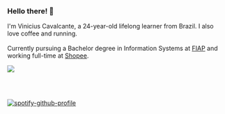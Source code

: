 ### Hello there! 👋

I'm Vinicius Cavalcante, a 24-year-old lifelong learner from Brazil. I also love coffee and running.
<br><br>
Currently pursuing a Bachelor degree in Information Systems at [FIAP](https://www.fiap.com.br/) and working full-time at [Shopee](https://www.shopee.com.br).

<a href="https://open.spotify.com/user/kvothecito?si=37b34f927c5a4a5f&nd=1">
    <img src="https://img.shields.io/badge/Spotify-1ED760?&style=for-the-badge&logo=spotify&logoColor=white" />
  </a>

<br><br>

[![spotify-github-profile](https://spotify-github-profile.vercel.app/api/view?uid=kvothecito&cover_image=true&theme=default&show_offline=false&background_color=121212&interchange=true&bar_color=53b14f&bar_color_cover=false)](https://github.com/kittinan/spotify-github-profile)
